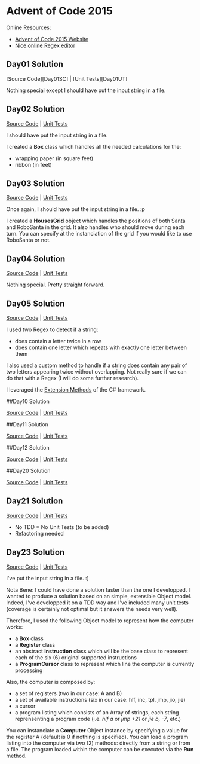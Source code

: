# Advent of Code 2015

Online Resources:
- [Advent of Code 2015 Website][l1]
- [Nice online Regex editor][regex101]

## Day01 Solution

[Source Code][Day01SC] | 
[Unit Tests][Day01UT]

Nothing special except I should have put the input string in a file.

## Day02 Solution

[Source Code][Day02SC] | 
[Unit Tests][Day02UT]

I should have put the input string in a file.

I created a **Box** class which handles all the needed calculations for the:
- wrapping paper (in square feet)
- ribbon (in feet)

## Day03 Solution

[Source Code][Day03SC] | 
[Unit Tests][Day03UT]

Once again, I should have put the input string in a file. :p

I created a **HousesGrid** object which handles the positions of both Santa and RoboSanta in the grid. It also handles who should move during each turn.
You can specify at the instanciation of the grid if you would like to use RoboSanta or not.

## Day04 Solution

[Source Code][Day04SC] | 
[Unit Tests][Day04UT]

Nothing special. Pretty straight forward.

## Day05 Solution

[Source Code][Day05SC] | 
[Unit Tests][Day05UT]

I used two Regex to detect if a string:
- does contain a letter twice in a row
- does contain one letter which repeats with exactly one letter between them

I also used a custom method to handle if a string does contain any pair of two letters appearing twice without overlapping. Not really sure if we can do that with a Regex (I will do some further research).

I leveraged the [Extension Methods][l2] of the C# framework.

##Day10 Solution

[Source Code][Day10SC] | 
[Unit Tests][Day10UT]

##Day11 Solution

[Source Code][Day11SC] | 
[Unit Tests][Day11UT]

##Day12 Solution

[Source Code][Day12SC] | 
[Unit Tests][Day12UT]

##Day20 Solution

[Source Code][Day20SC] | 
[Unit Tests][Day20UT]

## Day21 Solution

[Source Code][Day21SC] | 
[Unit Tests][Day21UT]

- No TDD = No Unit Tests (to be added)
- Refactoring needed

## Day23 Solution

[Source Code][Day23SC] | 
[Unit Tests][Day23UT]

I've put the input string in a file. :)

Nota Bene: I could have done a solution faster than the one I developped. I wanted to produce a solution based on an simple, extensible Object model.
Indeed, I've developped it on a TDD way and I've included many unit tests (coverage is certainly not optimal but it answers the needs very well).

Therefore, I used the following Object model to represent how the computer works:
- a **Box** class
- a **Register** class
- an abstract **Instruction** class which will be the base class to represent each of the six (6) original supported instructions
- a **ProgramCursor** class to represent which line the computer is currently processing

Also, the computer is composed by:
- a set of registers (two in our case: A and B)
- a set of available instructions (six in our case: hlf, inc, tpl, jmp, jio, jie)
- a cursor
- a program listing which consists of an Array of strings, each string reprensenting a program code (i.e. *hlf a* or *jmp +21* or *jie b, -7*, etc.)

You can instanciate a **Computer** Object instance by specifying a value for the register A (default is 0 if nothing is specified).
You can load a program listing into the computer via two (2) methods: directly from a string or from a file.
The program loaded within the computer can be executed via the **Run** method.


[l1]:http://adventofcode.com/
[l2]:https://msdn.microsoft.com/en-CA/library/bb383977.aspx
[regex101]:https://regex101.com/

[Day02SC]:https://github.com/Elgolfin/adventofcode-2015/blob/master/Day01.cs
[Day02SC]:https://github.com/Elgolfin/adventofcode-2015/blob/master/Day02.cs
[Day03SC]:https://github.com/Elgolfin/adventofcode-2015/blob/master/Day03.cs
[Day04SC]:https://github.com/Elgolfin/adventofcode-2015/blob/master/Day04.cs
[Day05SC]:https://github.com/Elgolfin/adventofcode-2015/blob/master/Day05.cs

[Day10SC]:https://github.com/Elgolfin/adventofcode-2015/blob/master/Day10.cs
[Day11SC]:https://github.com/Elgolfin/adventofcode-2015/blob/master/Day11.cs
[Day12SC]:https://github.com/Elgolfin/adventofcode-2015/blob/master/Day12.cs

[Day20SC]:https://github.com/Elgolfin/adventofcode-2015/blob/master/Day20.cs
[Day21SC]:https://github.com/Elgolfin/adventofcode-2015/blob/master/Day21.cs
[Day23SC]:https://github.com/Elgolfin/adventofcode-2015/blob/master/Day23.cs



[Day02UT]:https://github.com/Elgolfin/adventofcode-2015/blob/master/AdventOfCode2015UnitTests/Day01_UnitTest.cs
[Day02UT]:https://github.com/Elgolfin/adventofcode-2015/blob/master/AdventOfCode2015UnitTests/Day02_UnitTest.cs
[Day03UT]:https://github.com/Elgolfin/adventofcode-2015/blob/master/AdventOfCode2015UnitTests/Day03_UnitTest.cs
[Day04UT]:https://github.com/Elgolfin/adventofcode-2015/blob/master/AdventOfCode2015UnitTests/Day04_UnitTest.cs
[Day05UT]:https://github.com/Elgolfin/adventofcode-2015/blob/master/AdventOfCode2015UnitTests/Day05_UnitTest.cs

[Day10UT]:https://github.com/Elgolfin/adventofcode-2015/blob/master/AdventOfCode2015UnitTests/Day10_UnitTest.cs
[Day11UT]:https://github.com/Elgolfin/adventofcode-2015/blob/master/AdventOfCode2015UnitTests/Day11_UnitTest.cs
[Day12UT]:https://github.com/Elgolfin/adventofcode-2015/blob/master/AdventOfCode2015UnitTests/Day12_UnitTest.cs

[Day20UT]:https://github.com/Elgolfin/adventofcode-2015/blob/master/AdventOfCode2015UnitTests/Day20_UnitTest.cs
[Day21UT]:https://github.com/Elgolfin/adventofcode-2015/blob/master/AdventOfCode2015UnitTests/Day21_UnitTest.cs
[Day23UT]:https://github.com/Elgolfin/adventofcode-2015/blob/master/AdventOfCode2015UnitTests/Day23_UnitTest.cs